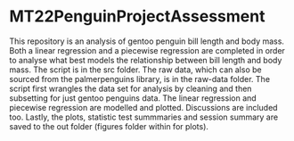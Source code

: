 # MT22PenguinProjectAssessment

This repository is an analysis of gentoo penguin bill length and body mass. Both a linear regression and a piecewise regression are completed in order to analyse what best models the relationship between bill length and body mass. The script is in the src folder. The raw data, which can also be sourced from the palmerpenguins library, is in the raw-data folder. The script first wrangles the data set for analysis by cleaning and then subsetting for just gentoo penguins data. The linear regression and piecewise regression are modelled and plotted. Discussions are included too. Lastly, the plots, statistic test summmaries and session summary are saved to the out folder (figures folder within for plots).
